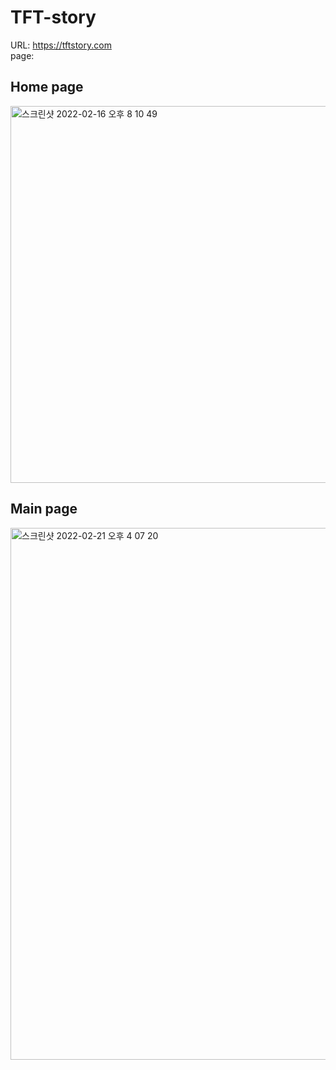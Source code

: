 # TFT-story

URL: https://tftstory.com
<br />
page:

## Home page

<img width="603" alt="스크린샷 2022-02-16 오후 8 10 49" src="https://user-images.githubusercontent.com/98702217/154905481-eb09244c-53a6-4bcb-97c9-10e563c9bd5c.png">
<br />

## Main page

<img width="851" alt="스크린샷 2022-02-21 오후 4 07 20" src="https://user-images.githubusercontent.com/98702217/154905772-16818c30-3f3d-463b-8468-478c9279d88c.png">
